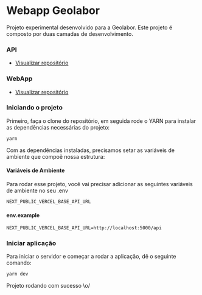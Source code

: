 
# Webapp Geolabor

Projeto experimental desenvolvido para a Geolabor. Este projeto é composto por duas camadas de desenvolvimento.


### API

 - [Visualizar repositório](https://github.com/raphaeldavila/GeolaborApi)


### WebApp

 - [Visualizar repositório](https://github.com/raphaeldavila/GeolaborWebApp)


### Iniciando o projeto


Primeiro, faça o clone do repositório, em seguida rode o YARN para instalar as dependências necessárias do projeto:

```bash
yarn
```

Com as dependências instaladas, precisamos setar as variáveis de ambiente que compoẽ nossa estrutura:




#### Variáveis de Ambiente

Para rodar esse projeto, você vai precisar adicionar as seguintes variáveis de ambiente no seu .env

`NEXT_PUBLIC_VERCEL_BASE_API_URL`


#### env.example

`NEXT_PUBLIC_VERCEL_BASE_API_URL=http://localhost:5000/api`

### Iniciar aplicação

Para iniciar o servidor e começar a rodar a aplicação, dê o seguinte comando:

```bash
yarn dev
```

Projeto rodando com sucesso \o/



